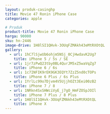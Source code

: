 ```yaml
---
layout: produk-casinghp
title: Movie 47 Ronin iPhone Case
categories: apple

# Produk
product-title: Movie 47 Ronin iPhone Case
harga: 90000
sku: hn-2446
image-drive: 1H8lSI1QHvk-3OUqFZMAkh43eMtRXOtQL
gallery:
  - url: 1hC7lSjwUb6ohjm5NSj_0CjHwdavK2Ug7
    title: iPhone 5 / 5s / SE
  - url: 1jr7zPwQ23tby0BL4QurJM5xZ5waVqZg7
    title: iPhone 6 / 6s
  - url: 1c7INFIK9rEK9GK3EQYt7ZzZ5nd0cTOPs
    title: iPhone 6 Plus / 6s Plus
  - url: 1YrlLc99o7Djvm4V5UjjhOZt3Eei00zB2
    title: iPhone 7 / 8
  - url: 1NRkn4SxSHWciVyE_j7gO_HmFZOSpJOIl
    title: iPhone 7 Plus / 8 Plus
  - url: 1H8lSI1QHvk-3OUqFZMAkh43eMtRXOtQL
    title: iPhone X
---
```

